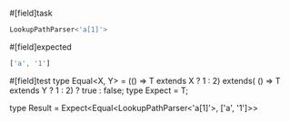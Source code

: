 #[field]task
```ts
LookupPathParser<'a[1]'>
```

#[field]expected
```ts
['a', '1']
```

#[field]test
type Equal<X, Y> = (<T>() => T extends X ? 1 : 2) extends(
    <T>() => T extends Y ? 1 : 2) ? true : false;
type Expect<T extends true> = T;

type Result = Expect<Equal<LookupPathParser<'a[1]'>, ['a', '1']>>